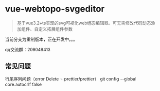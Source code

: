 # vue-webtopo-svgeditor

> 基于vue3.2+ts实现的svg可视化web组态编辑器。可无需修改代码动态添加组件、自定义拓展组件参数

当前分支为重制版本，正在开发中。。。

qq交流群：209048413

## 常见问题
行尾序列问题（error  Delete `␍`  prettier/prettier）
git config --global core.autocrlf false